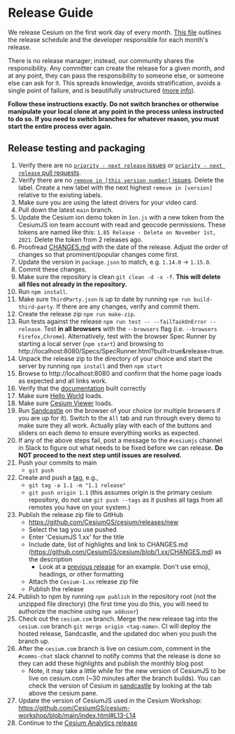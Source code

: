 # Release Guide

We release Cesium on the first work day of every month. [This file](../../../.slackbot.yml) outlines the release schedule and the developer responsible for each month's release.

There is no release manager; instead, our community shares the responsibility. Any committer can create the release for a given month, and at any point, they can pass the responsibility to someone else, or someone else can ask for it. This spreads knowledge, avoids stratification, avoids a single point of failure, and is beautifully unstructured ([more info](https://community.cesium.com/t/cesium-releases/45)).

**Follow these instructions exactly. Do not switch branches or otherwise manipulate your local clone at any point in the process unless instructed to do so. If you need to switch branches for whatever reason, you must start the entire process over again.**

## Release testing and packaging

1. Verify there are no [`priority - next release` issues](https://github.com/CesiumGS/cesium/issues?q=is%3Aopen+is%3Aissue+label%3A%22priority+-+next+release%22) or [`priority - next release` pull requests](https://github.com/CesiumGS/cesium/pulls?q=is%3Apr+is%3Aopen+label%3A"priority+-+next+release").
2. Verify there are no [`remove in [this version number]` issues](https://github.com/CesiumGS/cesium/labels). Delete the label. Create a new label with the next highest `remove in [version]` relative to the existing labels.
3. Make sure you are using the latest drivers for your video card.
4. Pull down the latest `main` branch.
5. Update the Cesium ion demo token in `Ion.js` with a new token from the CesiumJS ion team account with read and geocode permissions. These tokens are named like this: `1.85 Release - Delete on November 1st, 2021`. Delete the token from 2 releases ago.
6. Proofread [CHANGES.md](../blob/main/CHANGES.md) with the date of the release. Adjust the order of changes so that prominent/popular changes come first.
7. Update the version in `package.json` to match, e.g. `1.14.0` -> `1.15.0`.
8. Commit these changes.
9. Make sure the repository is clean `git clean -d -x -f`. **This will delete all files not already in the repository.**
10. Run `npm install`.
11. Make sure `ThirdParty.json` is up to date by running `npm run build-third-party`. If there are any changes, verify and commit them.
12. Create the release zip `npm run make-zip`.
13. Run tests against the release `npm run test -- --failTaskOnError --release`. Test **in all browsers** with the `--browsers` flag (i.e. `--browsers Firefox,Chrome`). Alternatively, test with the browser Spec Runner by starting a local server (`npm start`) and browsing to http://localhost:8080/Specs/SpecRunner.html?built=true&release=true.
14. Unpack the release zip to the directory of your choice and start the server by running `npm install` and then `npm start`
15. Browse to http://localhost:8080 and confirm that the home page loads as expected and all links work.
16. Verify that the [documentation](http://localhost:8080/Build/Documentation/index.html) built correctly
17. Make sure [Hello World](http://localhost:8080/Apps/HelloWorld.html) loads.
18. Make sure [Cesium Viewer](http://localhost:8080/Apps/CesiumViewer/index.html) loads.
19. Run [Sandcastle](http://localhost:8080/Apps/Sandcastle/index.html) on the browser of your choice (or multiple browsers if you are up for it). Switch to the `All` tab and run through every demo to make sure they all work. Actually play with each of the buttons and sliders on each demo to ensure everything works as expected.
20. If any of the above steps fail, post a message to the `#cesiumjs` channel in Slack to figure out what needs to be fixed before we can release. **Do NOT proceed to the next step until issues are resolved.**
21. Push your commits to main
    - `git push`
22. Create and push a [tag](https://git-scm.com/book/en/v2/Git-Basics-Tagging), e.g.,
    - `git tag -a 1.1 -m "1.1 release"`
    - `git push origin 1.1` (this assumes origin is the primary cesium repository, do not use `git push --tags` as it pushes all tags from all remotes you have on your system.)
23. Publish the release zip file to GitHub
    - https://github.com/CesiumGS/cesium/releases/new
    - Select the tag you use pushed
    - Enter 'CesiumJS 1.xx' for the title
    - Include date, list of highlights and link to CHANGES.md (https://github.com/CesiumGS/cesium/blob/1.xx/CHANGES.md) as the description
      - Look at a [previous release](https://github.com/CesiumGS/cesium/releases/tag/1.79) for an example. Don't use emoji, headings, or other formatting
    - Attach the `Cesium-1.xx` release zip file
    - Publish the release
24. Publish to npm by running `npm publish` in the repository root (not the unzipped file directory) (the first time you do this, you will need to authorize the machine using `npm adduser`)
25. Check out the `cesium.com` branch. Merge the new release tag into the `cesium.com` branch `git merge origin <tag-name>`. CI will deploy the hosted release, Sandcastle, and the updated doc when you push the branch up.
26. After the `cesium.com` branch is live on cesium.com, comment in the `#comms-chat` slack channel to notify comms that the release is done so they can add these highlights and publish the monthly blog post
    - Note, it may take a little while for the new version of CesiumJS to be live on cesium.com (~30 minutes after the branch builds). You can check the version of Cesium in [sandcastle](https://sandcastle.cesium.com/) by looking at the tab above the cesium pane.
27. Update the version of CesiumJS used in the Cesium Workshop: https://github.com/CesiumGS/cesium-workshop/blob/main/index.html#L13-L14
28. Continue to the [Cesium Analytics release](https://github.com/CesiumGS/cesium-analytics/wiki/Release-Guide)
